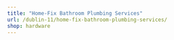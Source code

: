 ```yaml
---
title: "Home-Fix Bathroom Plumbing Services"
url: /dublin-11/home-fix-bathroom-plumbing-services/
shop: hardware
---
```

